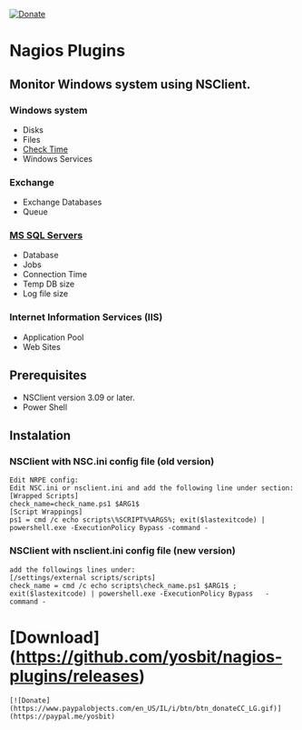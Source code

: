 [![Donate](https://www.paypalobjects.com/en_US/IL/i/btn/btn_donateCC_LG.gif)](https://paypal.me/yosbit)
# Nagios Plugins
## Monitor Windows system using NSClient.

### Windows system
  - Disks
  - Files
  - [Check Time](https://github.com/yosbit/nagios-plugins/blob/master/README_check_time.md)
  - Windows Services			
  
### Exchange
  - Exchange Databases
  - Queue				
  
### [MS SQL Servers](https://github.com/yosbit/nagios-plugins/blob/master/README_check_mssql.md)
  - Database 
  - Jobs
  - Connection Time
  - Temp DB size
  - Log file size
			
### Internet Information Services (IIS)
  - Application Pool
  - Web Sites

##  Prerequisites 
  - NSClient version 3.09 or later.
  - Power Shell
	
##  Instalation
### NSClient with NSC.ini config file (old version)
    Edit NRPE config:
    Edit NSC.ini or nsclient.ini and add the following line under section:
    [Wrapped Scripts]
    check_name=check_name.ps1 $ARG1$
    [Script Wrappings]
    ps1 = cmd /c echo scripts\%SCRIPT%%ARGS%; exit($lastexitcode) | powershell.exe -ExecutionPolicy Bypass -command - 
	
### NSClient with nsclient.ini config file (new version)
    add the followings lines under:
    [/settings/external scripts/scripts]
    check_name = cmd /c echo scripts\check_name.ps1 $ARG1$ ; exit($lastexitcode) | powershell.exe -ExecutionPolicy Bypass   -command -
    
#   [Download] (https://github.com/yosbit/nagios-plugins/releases)
    [![Donate](https://www.paypalobjects.com/en_US/IL/i/btn/btn_donateCC_LG.gif)](https://paypal.me/yosbit)


